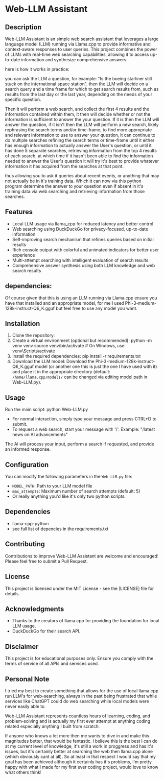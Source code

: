 # Web-LLM Assistant

## Description
Web-LLM Assistant is an simple web search assistant that leverages a large language model (LLM) running via Llama.cpp to provide informative and context-aware responses to user queries. This project combines the power of LLMs with real-time web searching capabilities, allowing it to access up-to-date information and synthesize comprehensive answers.

here is how it works in practice:

you can ask the LLM a question, for example: "Is the boeing starliner still stuck on the international space station", then the LLM will decide on a search query and a time frame for which to get search results from, such as results from the last day or the last year, depending on the needs of your specific question.

Then it will perform a web search, and collect the first 4 results and the information contained within them, it then will decide whether or not the information is sufficient to answer the your question. If it is then the LLM will answer the question, if it isn't then the LLM will perform a new search, likely rephrasing the search terms and/or time-frame, to find more appropriate and relevant information to use to answer your question, it can continue to do multiple searches refining the search terms or time-frame until it either has enough information to actually answer the User's question, or until it has done 5 separate searches, retrieving information from the top 4 results of each search, at which time if it hasn't been able to find the information needed to answer the User's question it will try it's best to provide whatever information it has acquired from the searches at that point.

thus allowing you to ask it queries about recent events, or anything that may not actually be in it's training data. Which it can now via this python program determine the answer to your question even if absent in it's training data via web searching and retrieving information from those searches.

## Features
- Local LLM usage via llama_cpp for reduced latency and better control
- Web searching using DuckDuckGo for privacy-focused, up-to-date information
- Self-improving search mechanism that refines queries based on initial results
- Rich console output with colorful and animated indicators for better user experience
- Multi-attempt searching with intelligent evaluation of search results
- Comprehensive answer synthesis using both LLM knowledge and web search results

## dependencies:
Of course given that this is using an LLM running via Llama.cpp ensure you have that installed and an appropriate model, for me I used Phi-3-medium-128k-instruct-Q6_K.gguf but feel free to use any model you want.

## Installation

1. Clone the repository:
2. Create a virtual environment (optional but recommended):
python -m venv venv
source venv/bin/activate  # On Windows, use venv\Scripts\activate
3. Install the required dependencies:
pip install -r requirements.txt
4. Download the LLM model:
Download the Phi-3-medium-128k-instruct-Q6_K.gguf model (or another one this is just the one I have used with it) and place it in the appropriate directory (default: `/home/llama.cpp/models/` can be changed via editing model path in Web-LLM.py).

## Usage

Run the main script:
python Web-LLM.py

- For normal interaction, simply type your message and press CTRL+D to submit.
- To request a web search, start your message with '/'.
  Example: "/latest news on AI advancements"

The AI will process your input, perform a search if requested, and provide an informed response.

## Configuration

You can modify the following parameters in the `Web-LLM.py` file:
- `MODEL_PATH`: Path to your LLM model file
- `max_attempts`: Maximum number of search attempts (default: 5)
- Or really anything you'd like it's only two python scripts.

## Dependencies

- llama-cpp-python
- see full list of depencies in the requirements.txt

## Contributing

Contributions to improve Web-LLM Assistant are welcome and encouraged! Please feel free to submit a Pull Request.

## License

This project is licensed under the MIT License - see the [LICENSE] file for details.

## Acknowledgments

- Thanks to the creators of llama.cpp for providing the foundation for local LLM usage.
- DuckDuckGo for their search API.

## Disclaimer

This project is for educational purposes only. Ensure you comply with the terms of service of all APIs and services used.

## Personal Note

I tried my best to create something that allows for the use of local llama.cpp run LLM's for web-searching, always in the past being frustrated that while services like ChatGPT could do web searching while local models were never easily able to.

Web-LLM Assistant represents countless hours of learning, coding, and problem-solving and is actually my first ever attempt at anything coding related especially anything I built from scratch.

If anyone who knows a lot more then me wants to dive in and make this magnitudes better, that would be fantastic. I believe this is the best I can do at my current level of knowledge, it's still a work in proggress and has it's issues, but it's certainly better at searching the web then llama.cpp alone (which obviously cant at all). So at least in that respect I would say that my goal has been achieved although it certainly has it's problems, i'm pretty happy with what I made for my first ever coding project, would love to know what others think!
